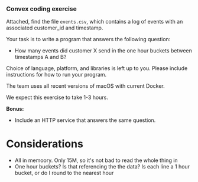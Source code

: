 ### Convex coding exercise

Attached, find the file `events.csv`, which contains a log of events with an
associated customer\_id and timestamp.

Your task is to write a program that answers the following question:

- How many events did customer X send in the one hour buckets between timestamps A and B?

Choice of language, platform, and libraries is left up to you. Please include instructions for how to run your program.

The team uses all recent versions of macOS with current Docker.

We expect this exercise to take 1-3 hours.

**Bonus:** 
- Include an HTTP service that answers the same question.


# Considerations
- All in memoory. Only 15M, so it's not bad to read the whole thing in
- One hour buckets? Is that referencing the the data? Is each line a 1 hour bucket, or do I round to the nearest hour
